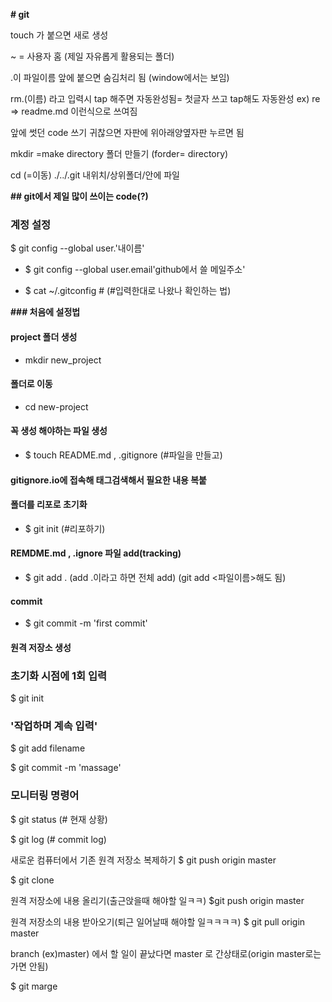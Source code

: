 **# git**

touch 가 붙으면 새로 생성

~ = 사용자 홈 (제일 자유롭게 활용되는 폴더)

.이 파일이름 앞에 붙으면 숨김처리 됨
(window에서는 보임)

rm.(이름)  라고 입력시 tap 해주면 자동완성됨= 첫글자 쓰고 tap해도 자동완성
ex) re => readme.md 이런식으로 쓰여짐


앞에 썻던 code 쓰기 귀찮으면 자판에 위아래양옆자판 누르면 됨

mkdir =make directory
폴더 만들기
(forder= directory) 

cd (=이동)
./../.git
내위치/상위폴더/안에 파일



**## git에서 제일 많이 쓰이는 code(?)**


### 계정 설정
 $ git config --global user.'내이름'

- $ git config --global user.email'github에서 쓸 메일주소'

- $ cat ~/.gitconfig # (#입력한대로 나왔나 확인하는 법)


**### 처음에 설정법**

#### project 폴더 생성
- mkdir new_project

#### 폴더로 이동
- cd new-project

#### 꼭 생성 해야하는 파일 생성
- $ touch README.md , .gitignore (#파일을 만들고)

#### gitignore.io에 접속해 태그검색해서 필요한 내용 복붙

#### 폴더를 리포로 초기화
- $ git init (#리포하기)

#### REMDME.md , .ignore 파일 add(tracking)
- $ git add .
(add .이라고 하면 전체 add)
(git add <파일이름>해도 됨)

#### commit
- $ git commit -m 'first commit'
  
#### 원격 저장소 생성 

### 초기화 시점에 1회 입력

$ git init

 

### '작업하며 계속 입력'

$ git add filename



$ git commit -m 'massage'



### 모니터링 명령어

$ git status (# 현재 상황)

$ git log (# commit log)




새로운 컴퓨터에서 기존 원격 저장소 복제하기
$ git push origin master

$ git clone <url>

원격 저장소에 내용 올리기(출근앉을때 해야할 일ㅋㅋ)
$git push origin master

원격 저장소의 내용 받아오기(퇴근 일어날때 해야할 일ㅋㅋㅋㅋ)
$ git pull origin master

branch (ex)master) 에서 할 일이 끝났다면
master 로 간상태로(origin master로는 가면 안됨)

$ git marge <branch>

